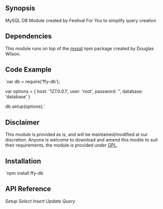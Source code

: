 ## Synopsis

MySQL DB Module created by Festival For You to simplify query creation

## Dependencies

This module runs on top of the [mysql](https://www.npmjs.com/package/mysql) npm package created by Douglas Wilson.

## Code Example

`var db = require('ffy-db');

var options = {
  host: '127.0.0.1',
  user: 'root',
  password: '',
  database: 'database'
}

db.setup(options);`

## Disclaimer

This module is provided as is, and will be maintained/modified at our discretion.  Anyone is welcome to download and amend this modile to suit their requirements, the module is provided under [GPL](https://www.gnu.org/licenses/gpl-3.0.en.html).

## Installation

`npm install ffy-db

## API Reference

*Setup*
*Select*
*Insert*
*Update*
*Query*
